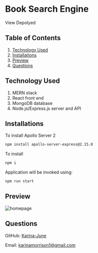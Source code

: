 # Book Search Engine

View Depolyed 

## Table of Contents

1. [Technology Used](#technology-used)
2. [Installations](#installations)
3. [Preview](#preview)
4. [Questions](#questions)

## Technology Used
1. MERN stack
2. React front end
3. MongoDB database
4. Node.js/Express.js server and API
 

## Installations
To install Apollo Server 2
```bash
npm install apollo-server-express@2.15.0
```

To install  
```bash
npm i 
```

Application will be invoked using:
```bash
npm run start
````
## Preview

![homepage]()

## Questions 
GitHub: [Karina-June](https://github.com/Karina-June)

Email: karinamorrison1@gmail.com